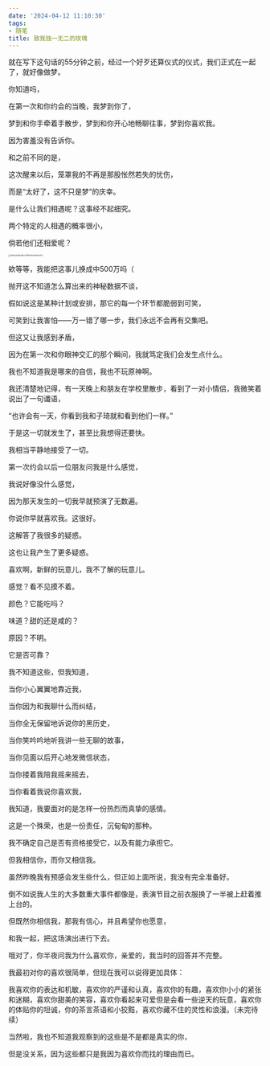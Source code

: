 ```yaml
---
date: '2024-04-12 11:10:30'
tags:
- 随笔
title: 致我独一无二的玫瑰
---
```


就在写下这句话的55分钟之前，经过一个好歹还算仪式的仪式，我们正式在一起了，就好像做梦。<br />


你知道吗，

在第一次和你约会的当晚，我梦到你了，

梦到和你手牵着手散步，梦到和你开心地畅聊往事，梦到你喜欢我。

因为害羞没有告诉你。


和之前不同的是，

这次醒来以后，笼罩我的不再是那股怅然若失的忧伤，

而是“太好了，这不只是梦”的庆幸。  


是什么让我们相遇呢？这事经不起细究。

两个特定的人相遇的概率很小，

倘若他们还相爱呢？

<img src="https://cccake-bucket1.oss-cn-beijing.aliyuncs.com/imgs/202404120919781.jpg" alt="7b63b35b8c84b7238971b7fa305b763" style="zoom: 25%;" />

欸等等，我能把这事儿换成中500万吗（<br />



抛开这不知道怎么算出来的神秘数据不谈，

假如说这是某种计划或安排，那它的每一个环节都脆弱到可笑，

可笑到让我害怕——万一错了哪一步，我们永远不会再有交集吧。<br />



但这又让我感到矛盾，

因为在第一次和你眼神交汇的那个瞬间，我就笃定我们会发生点什么。

我也不知道我是哪来的自信，我也不玩原神啊。

我还清楚地记得，有一天晚上和朋友在学校里散步，看到了一对小情侣，我微笑着说出了一句谶语，

“也许会有一天，你看到我和子琦就和看到他们一样。”<br />


于是这一切就发生了，甚至比我想得还要快。

我相当平静地接受了一切。

第一次约会以后一位朋友问我是什么感觉，

我说好像没什么感觉，

因为那天发生的一切我早就预演了无数遍。<br />


你说你早就喜欢我。这很好。

这解答了我很多的疑惑。

这也让我产生了更多疑惑。

喜欢啊，新鲜的玩意儿，我不了解的玩意儿。

感觉？看不见摸不着。

颜色？它能吃吗？

味道？甜的还是咸的？

原因？不明。

它是否可靠？<br />



我不知道这些，但我知道，

当你小心翼翼地靠近我，

当你因为和我聊什么而纠结，

当你全无保留地诉说你的黑历史，

当你笑吟吟地听我讲一些无聊的故事，

当你见面以后开心地发微信状态，

当你搂着我陪我摇来摇去，

当你看着我说你喜欢我，

我知道，我要面对的是怎样一份热烈而真挚的感情。

这是一个殊荣，也是一份责任，沉甸甸的那种。

我不确定自己是否有资格接受它，以及有能力承担它。

但我相信你，而你又相信我。<br />


虽然昨晚我有预感会发生些什么，但正如上面所说，我没有完全准备好。

倒不如说我人生的大多数重大事件都像是，表演节目之前衣服换了一半被上赶着推上台的。<br />


但既然你相信我，那我有信心，并且希望你也愿意，

和我一起，把这场演出进行下去。<br />



哦对了，你半夜问我为什么喜欢你，亲爱的，我当时的回答并不完整。

我最初对你的喜欢很简单，但现在我可以说得更加具体：

我喜欢你的表达和机敏，喜欢你的严谨和认真，喜欢你的有趣，喜欢你小小的紧张和迷糊，喜欢你甜美的笑容，喜欢你看起来可爱但是会看一些逆天的玩意，喜欢你的体贴你的坦诚，你的茶言茶语和小狡黠，喜欢你藏不住的灵性和浪漫。（未完待续）

当然啦，我也不知道我观察到的这些是不是都是真实的你，

但是没关系，因为这些都只是我因为喜欢你而找的理由而已。